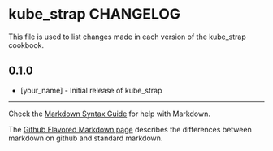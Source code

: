# kube_strap CHANGELOG

This file is used to list changes made in each version of the kube_strap cookbook.

## 0.1.0
- [your_name] - Initial release of kube_strap

- - -
Check the [Markdown Syntax Guide](http://daringfireball.net/projects/markdown/syntax) for help with Markdown.

The [Github Flavored Markdown page](http://github.github.com/github-flavored-markdown/) describes the differences between markdown on github and standard markdown.
